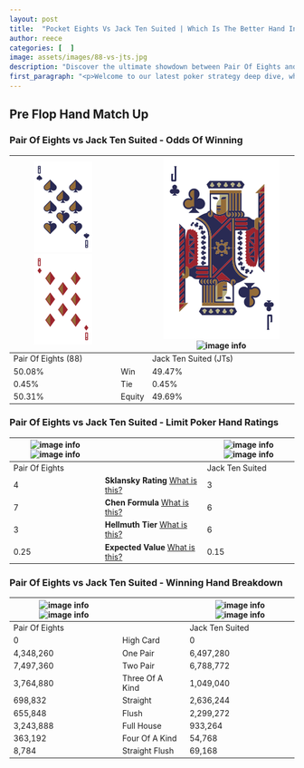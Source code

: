 ```yaml
---
layout: post
title:  "Pocket Eights Vs Jack Ten Suited | Which Is The Better Hand In Poker? A Complete Guide"
author: reece
categories: [  ]
image: assets/images/88-vs-jts.jpg
description: "Discover the ultimate showdown between Pair Of Eights and Jack Ten Suited in poker! Uncover the odds, strategies, and scenarios where one hand triumphs over the other. Get ready to up your poker game with this thrilling analysis."
first_paragraph: "<p>Welcome to our latest poker strategy deep dive, where we're pitting two distinct hands against each other in a high-stakes showdown: Pair Of Eights vs Jack Ten Suited.</p><p>In the dynamic world of poker, every decision counts, and knowing which hand holds the upper hand is key to your success at the table.</p><p>In this article, we'll dissect these two hands, explore the scenarios where one dominates the other, and equip you with the knowledge to make strategic choices that can tip the odds in your favor.</p><p>Get ready to unravel the intriguing dynamics of these poker hands and elevate your game to new heights.</p>"
---
```




[comment]: # (sp0)

## Pre Flop Hand Match Up

<div class="table hand-ratings" markdown="1"> 



### Pair Of Eights vs Jack Ten Suited - Odds Of Winning


    
| ![image info](assets/images/hand1/8.png) ![image info](assets/images/hand1/8o.png) |  | ![image info](assets/images/hand2/j.png) ![image info](assets/images/hand2/ts.png) |
| -------- | -------- | -------- |
| Pair Of Eights (88) |  | Jack Ten Suited (JTs) |
| 50.08% | Win | 49.47% |
| 0.45% | Tie | 0.45% |
| 50.31% | Equity | 49.69% |




[comment]: # (sp1)



### Pair Of Eights vs Jack Ten Suited - Limit Poker Hand Ratings


    
| ![image info](https://www.riverpairs.com/assets/images/hand1/8.png) ![image info](https://www.riverpairs.com/assets/images/hand1/8o.png) |  | ![image info](https://www.riverpairs.com/assets/images/hand2/j.png) ![image info](https://www.riverpairs.com/assets/images/hand2/ts.png) |
| -------- | -------- | -------- |
| Pair Of Eights |  | Jack Ten Suited |
| 4 | **Sklansky Rating** [What is this?](/sklansky-rating-explained) | 3 |
| 7 | **Chen Formula** [What is this?](/chen-formula-explained) | 6 |
| 3 | **Hellmuth Tier** [What is this?](/Hellmuth-tier-explained) | 6 |
| 0.25 | **Expected Value** [What is this?](/expected-value-explained) | 0.15 |




[comment]: # (sp2)



### Pair Of Eights vs Jack Ten Suited - Winning Hand Breakdown


    
| ![image info](https://www.riverpairs.com/assets/images/hand1/8.png) ![image info](https://www.riverpairs.com/assets/images/hand1/8o.png) |  | ![image info](https://www.riverpairs.com/assets/images/hand2/j.png) ![image info](https://www.riverpairs.com/assets/images/hand2/ts.png) |
| -------- | -------- | -------- |
| Pair Of Eights |  | Jack Ten Suited |
| 0 | High Card | 0 |
| 4,348,260 | One Pair | 6,497,280 |
| 7,497,360 | Two Pair | 6,788,772 |
| 3,764,880 | Three Of A Kind | 1,049,040 |
| 698,832 | Straight | 2,636,244 |
| 655,848 | Flush | 2,299,272 |
| 3,243,888 | Full House | 933,264 |
| 363,192 | Four Of A Kind | 54,768 |
| 8,784 | Straight Flush | 69,168 |




[comment]: # (sp3)



</div>

[comment]: # (sp4)



[comment]: # (sp5)

